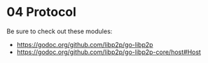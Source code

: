 # 04 Protocol

Be sure to check out these modules:

- https://godoc.org/github.com/libp2p/go-libp2p
- https://godoc.org/github.com/libp2p/go-libp2p-core/host#Host
